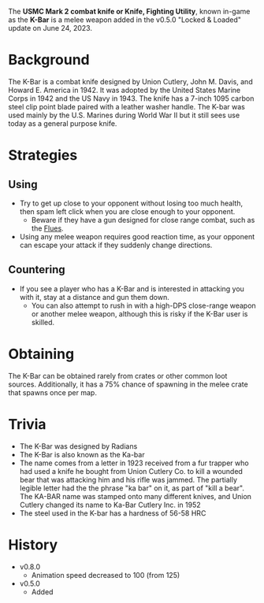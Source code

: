 The **USMC Mark 2 combat knife or Knife, Fighting Utility**, known in-game as the **K-Bar** is a melee weapon added in the v0.5.0 "Locked & Loaded" update on June 24, 2023.

# Background

The K-Bar is a combat knife designed by Union Cutlery, John M. Davis, and Howard E. America in 1942. It was adopted by the United States Marine Corps in 1942 and the US Navy in 1943. The knife has a 7-inch 1095 carbon steel clip point blade paired with a leather washer handle. The K-bar was used mainly by the U.S. Marines during World War II but it still sees use today as a general purpose knife.

# Strategies

## Using

- Try to get up close to your opponent without losing too much health, then spam left click when you are close enough to your opponent.
  - Beware if they have a gun designed for close range combat, such as the [Flues](/weapons/guns/flues).
- Using any melee weapon requires good reaction time, as your opponent can escape your attack if they suddenly change directions.

## Countering

- If you see a player who has a K-Bar and is interested in attacking you with it, stay at a distance and gun them down.
  - You can also attempt to rush in with a high-DPS close-range weapon or another melee weapon, although this is risky if the K-Bar user is skilled.

# Obtaining

The K-Bar can be obtained rarely from crates or other common loot sources. Additionally, it has a 75% chance of spawning in the melee crate that spawns once per map.

# Trivia

- The K-Bar was designed by Radians
- The K-Bar is also known as the Ka-bar
- The name comes from a letter in 1923 received from a fur trapper who had used a knife he bought from Union Cutlery Co. to kill a wounded bear that was attacking him and his rifle was jammed. The partially legible letter had the the phrase "ka bar" on it, as part of "kill a bear". The KA-BAR name was stamped onto many different knives, and Union Cutlery changed its name to Ka-Bar Cutlery Inc. in 1952
- The steel used in the K-bar has a hardness of 56-58 HRC

# History

- v0.8.0
  - Animation speed decreased to 100 (from 125)
- v0.5.0
  - Added
